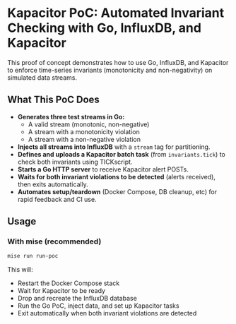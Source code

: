 # Kapacitor PoC: Automated Invariant Checking with Go, InfluxDB, and Kapacitor

This proof of concept demonstrates how to use Go, InfluxDB, and Kapacitor to enforce time-series invariants (monotonicity and non-negativity) on simulated data streams. 

## What This PoC Does
- **Generates three test streams in Go:**
  - A valid stream (monotonic, non-negative)
  - A stream with a monotonicity violation
  - A stream with a non-negative violation
- **Injects all streams into InfluxDB** with a `stream` tag for partitioning.
- **Defines and uploads a Kapacitor batch task** (from `invariants.tick`) to check both invariants using TICKscript.
- **Starts a Go HTTP server** to receive Kapacitor alert POSTs.
- **Waits for both invariant violations to be detected** (alerts received), then exits automatically.
- **Automates setup/teardown** (Docker Compose, DB cleanup, etc) for rapid feedback and CI use.

## Usage

### With mise (recommended)

```sh
mise run run-poc
```

This will:
- Restart the Docker Compose stack
- Wait for Kapacitor to be ready
- Drop and recreate the InfluxDB database
- Run the Go PoC, inject data, and set up Kapacitor tasks
- Exit automatically when both invariant violations are detected